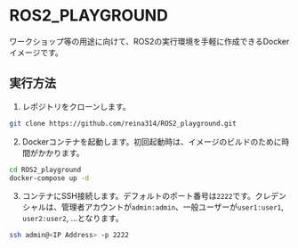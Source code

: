 # ROS2_PLAYGROUND
ワークショップ等の用途に向けて、ROS2の実行環境を手軽に作成できるDockerイメージです。

## 実行方法
1. レポジトリをクローンします。
```bash
git clone https://github.com/reina314/ROS2_playground.git
```
2. Dockerコンテナを起動します。初回起動時は、イメージのビルドのために時間がかかります。
```bash
cd ROS2_playground
docker-compose up -d
```
3. コンテナにSSH接続します。デフォルトのポート番号は`2222`です。クレデンシャルは、管理者アカウントが`admin:admin`、一般ユーザーが`user1:user1`, `user2:user2`, ...となります。
```bash
ssh admin@<IP Address> -p 2222
```